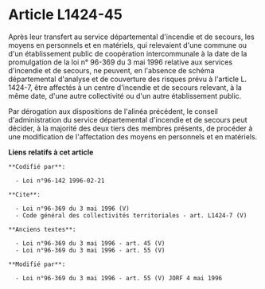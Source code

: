 # Article L1424-45

Après leur transfert au service départemental d'incendie et de secours, les moyens en personnels et en matériels, qui
relevaient d'une commune ou d'un établissement public de coopération intercommunale à la date de la promulgation de la loi n°
96-369 du 3 mai 1996 relative aux services d'incendie et de secours, ne peuvent, en l'absence de schéma départemental
d'analyse et de couverture des risques prévu à l'article L. 1424-7, être affectés à un centre d'incendie et de secours
relevant, à la même date, d'une autre collectivité ou d'un autre établissement public. 

Par dérogation aux dispositions de l'alinéa précédent, le conseil d'administration du service départemental d'incendie et de
secours peut décider, à la majorité des deux tiers des membres présents, de procéder à une modification de l'affectation des
moyens en personnels et en matériels.

**Liens relatifs à cet article**

	**Codifié par**:

	  - Loi n°96-142 1996-02-21

	**Cite**:

	  - Loi n°96-369 du 3 mai 1996 (V)
	  - Code général des collectivités territoriales - art. L1424-7 (V)

	**Anciens textes**:

	  - Loi n°96-369 du 3 mai 1996 - art. 45 (V)
	  - Loi n°96-369 du 3 mai 1996 - art. 55 (V)

	**Modifié par**:

	  - Loi n°96-369 du 3 mai 1996 - art. 55 (V) JORF 4 mai 1996
